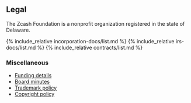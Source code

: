 <h2 id="legal">Legal</h2>

The Zcash Foundation is a nonprofit organization registered in the state of Delaware.

{% include_relative incorporation-docs/list.md %}
{% include_relative irs-docs/list.md %}
{% include_relative contracts/list.md %}

### Miscellaneous

* [Funding details](/about/funding/)
* [Board minutes](/about/board-minutes/)
* [Trademark policy](/about/trademark-policy/)
* [Copyright policy](/about/copyright-policy/)
